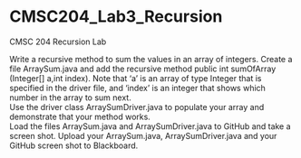 # CMSC204_Lab3_Recursion

CMSC 204
Recursion Lab

Write a recursive method to sum the values in an array of integers.  Create a file ArraySum.java and add the recursive method 
public int sumOfArray (Integer[] a,int index).
Note that ‘a’ is an array of type Integer that is specified in the driver file, and ‘index’ is an integer that shows which number in the array to sum next.  
Use the driver class ArraySumDriver.java to populate your array and demonstrate that your method works.  
Load the files ArraySum.java and ArraySumDriver.java to GitHub and take a screen shot.
Upload your ArraySum.java, ArraySumDriver.java and your GitHub screen shot to Blackboard.
